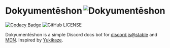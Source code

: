 # Dokyumentēshon <img align="right" alt="Dokyumentēshon" src="https://cdn.discordapp.com/avatars/717827921355604139/f2cc5cd6b4d98476a1489b13da305b66.png?size=256">

[![Codacy Badge][codacy-badge]][codacy-dash]
![GitHub LICENSE](https://img.shields.io/github/license/Shane4368/Dokyumenteshon.svg)

Dokyumentēshon is a simple Discord docs bot for [discord.js@stable][discord.js-docs]
and [MDN](https://developer.mozilla.org/). Inspired by [Yukikaze](https://github.com/Naval-Base/yukikaze).

<!-- REFERENCE LINKS -->
[discord.js-docs]: https://discord.js.org/#/docs/main/stable/general/welcome
[codacy-badge]: https://app.codacy.com/project/badge/Grade/a2e2b24a9fa9402dbd693f398782bf5e
[codacy-dash]: https://www.codacy.com/manual/Shane4368/Dokyumenteshon?utm_source=github.com&amp;utm_medium=referral&amp;utm_content=Shane4368/Dokyumenteshon&amp;utm_campaign=Badge_Grade